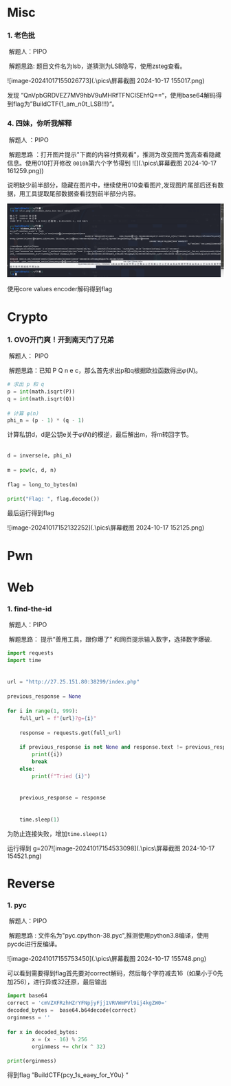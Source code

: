 # Misc

### 1. 老色批

​	解题人：PIPO

​	解题思路: 题目文件名为lsb，遂猜测为LSB隐写，使用zsteg查看。

![image-20241017155026773](.\pics\屏幕截图 2024-10-17 155017.png)

发现 ”QnVpbGRDVEZ7MV9hbV9uMHRfTFNCISEhfQ==“，使用base64解码得到flag为”BuildCTF{1_am_n0t_LSB!!!}“。























### 4. 四妹，你听我解释

​	解题人 ：PIPO

​	解题思路 ：打开图片提示"下面的内容付费观看"，推测为改变图片宽高查看隐藏信息。使用010打开修改 `0010h`第六个字节得到 ![](.\pics\屏幕截图 2024-10-17 161259.png))

说明缺少前半部分，隐藏在图片中，继续使用010查看图片,发现图片尾部后还有数据，用工具提取尾部数据查看找到前半部分内容。

![Z7L61P4JE%M%6V1TU%I83S3](.\pics\Z7L61P4JE%M%6V1TU%I83S3.png)

使用core values encoder解码得到flag

# Crypto

### 1. OVO开门爽！开到南天门了兄弟

​	解题人： PIPO

​	解题思路：已知 P Q n e c，那么首先求出p和q根据欧拉函数得出$φ(N)$。

```python
# 求出 p 和 q
p = int(math.isqrt(P))
q = int(math.isqrt(Q))

# 计算 φ(n)
phi_n = (p - 1) * (q - 1)

```

计算私钥d，d是公钥e关于$φ(N)$的模逆，最后解出m，将m转回字节。

```python

d = inverse(e, phi_n)

m = pow(c, d, n)

flag = long_to_bytes(m)

print("Flag: ", flag.decode())
```

最后运行得到flag

![image-20241017152132252](.\pics\屏幕截图 2024-10-17 152125.png)



# Pwn

# Web

### 1. find-the-id

​	解题人：PIPO

​	解题思路： 提示“善用工具，跟你爆了” 和网页提示输入数字，选择数字爆破.

```python
import requests
import time


url = "http://27.25.151.80:38299/index.php"

previous_response = None

for i in range(1, 999):
    full_url = f"{url}?g={i}"
    
    response = requests.get(full_url)
    
    if previous_response is not None and response.text != previous_response.text:
        print({i})
        break
    else:
        print(f"Tried {i}")
    

    previous_response = response
    

    time.sleep(1)  

```

为防止连接失败，增加`time.sleep(1)`

运行得到 g=207![image-20241017154533098](.\pics\屏幕截图 2024-10-17 154521.png)



# Reverse

### 1. pyc

​	解题人：PIPO

​	解题思路 : 文件名为"pyc.cpython-38.pyc",推测使用python3.8编译，使用pycdc进行反编译。

![image-20241017155753450](.\pics\屏幕截图 2024-10-17 155748.png)

可以看到需要得到flag首先要对correct解码，然后每个字符减去16（如果小于0先加256），进行异或32还原，最后输出

```python
import base64
correct = 'cmVZXFRzhHZrYFNpjyFjj1VRVWmPVl9ij4kgZW0='
decoded_bytes =  base64.b64decode(correct)
orginmess = ''

for x in decoded_bytes:
        x = (x - 16) % 256  
        orginmess += chr(x ^ 32) 

print(orginmess)
```

得到flag ”BuildCTF{pcy_1s_eaey_for_Y0u} “
